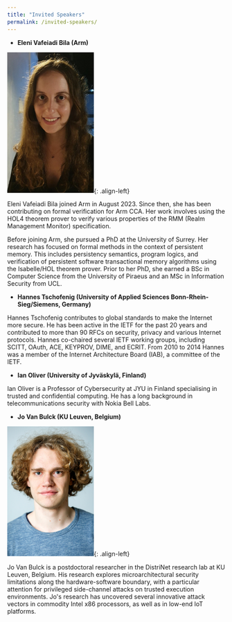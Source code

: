 ```yaml
---
title: "Invited Speakers"
permalink: /invited-speakers/
---
```


- **Eleni Vafeiadi Bila (Arm)**

<img src="/assets/eleni.png" alt="" width="200"/>{: .align-left} 

Eleni Vafeiadi Bila joined Arm in August 2023. Since then, she has been contributing on formal verification for Arm CCA. Her work involves using the HOL4 theorem prover to verify various properties of the RMM (Realm Management Monitor) specification.

Before joining Arm, she pursued a PhD at the University of Surrey. Her research has focused on formal methods in the context of persistent memory. This includes persistency semantics, program logics,  and verification of persistent software transactional memory algorithms using the Isabelle/HOL theorem prover. Prior to her PhD, she earned a BSc in Computer Science from the University of Piraeus and an MSc in Information Security from UCL.

- **Hannes Tschofenig (University of Applied Sciences Bonn-Rhein-Sieg/Siemens, Germany)**

Hannes Tschofenig contributes to global standards to make the Internet more secure. He has been active in the IETF for the past 20 years and contributed to more than 90 RFCs on security, privacy and various Internet protocols. Hannes co-chaired several IETF working groups, including SCITT, OAuth, ACE, KEYPROV, DIME, and ECRIT. From 2010 to 2014 Hannes was a member of the Internet Architecture Board (IAB), a committee of the IETF.

- **Ian Oliver (University of Jyväskylä, Finland)**

Ian Oliver is a Professor of Cybersecurity at JYU in Finland specialising in trusted and confidential computing. He has a long background in telecommunications security with Nokia Bell Labs.

- **Jo Van Bulck (KU Leuven, Belgium)**

<img src="/assets/jovanbulck.jpg" alt="" width="200"/>{: .align-left} 

Jo Van Bulck is a postdoctoral researcher in the DistriNet research lab at KU Leuven, Belgium. His research explores microarchitectural security limitations along the hardware-software boundary, with a particular attention for privileged side-channel attacks on trusted execution environments. Jo's research has uncovered several innovative attack vectors in commodity Intel x86 processors, as well as in low-end IoT platforms. 
